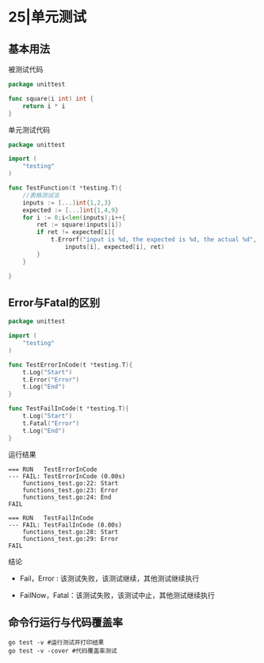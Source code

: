 # 25|单元测试

## 基本用法

被测试代码

```go
package unittest

func square(i int) int {
	return i * i
}
```

单元测试代码

```go
package unittest

import (
	"testing"
)

func TestFunction(t *testing.T){
	//表格测试法
	inputs := [...]int{1,2,3}
	expected := [...]int{1,4,9}
	for i := 0;i<len(inputs);i++{
		ret := square(inputs[i])
		if ret != expected[i]{
			t.Errorf("input is %d, the expected is %d, the actual %d",
				inputs[i], expected[i], ret)
		}
	}

}
```

## Error与Fatal的区别

```go
package unittest

import (
	"testing"
)

func TestErrorInCode(t *testing.T){
	t.Log("Start")
	t.Error("Error")
	t.Log("End")
}

func TestFailInCode(t *testing.T){
	t.Log("Start")
	t.Fatal("Error")
	t.Log("End")
}
```

运行结果

```
=== RUN   TestErrorInCode
--- FAIL: TestErrorInCode (0.00s)
    functions_test.go:22: Start
    functions_test.go:23: Error
    functions_test.go:24: End
FAIL

=== RUN   TestFailInCode
--- FAIL: TestFailInCode (0.00s)
    functions_test.go:28: Start
    functions_test.go:29: Error
FAIL
```

结论

- Fail，Error : 该测试失败，该测试继续，其他测试继续执行

- FailNow，Fatal：该测试失败，该测试中止，其他测试继续执行

## 命令行运行与代码覆盖率

```
go test -v #运行测试并打印结果
go test -v -cover #代码覆盖率测试
```


